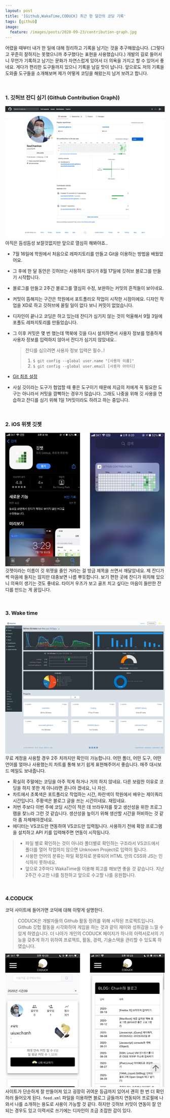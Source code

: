```yaml
---
layout: post
title: '[Github,WakaTime,CODUCK] 최근 한 달간의 코딩 기록'
tags: [github]
image:
  feature: /images/posts/2020-09-23/contribution-graph.jpg
---
```


어렸을 때부터 내가 한 일에 대해 정리하고 기록을 남기는 것을 추구해왔습니다. (그렇다고 꾸준히 잘하지는 못했으니까 추구했다는 표현을 사용했습니다.) 개발의 길로 들어서니 무언가 기록하고 남기는 문화가 자연스럽게 있어서 더 의욕을 가지고 할 수 있어서 좋네요. 게다가 편리한 도구들까지 있으니 기록을 남길 맛이 납니다. 앞으로도 저의 기록을 도와줄 도구들을 소개해보며 제가 어떻게 코딩을 해왔는지 남겨 보려고 합니다.

<br>

### 1. 깃허브 잔디 심기 (Github Contribution Graph))
![깃허브 잔디 심기](/images/posts/2020-09-23/github.png)
아직은 듬성듬성 보잘것없지만 앞으로 열심히 해봐야죠.. 
- 7월 16일에 학원에서 처음으로 레파지토리를 만들고 Git을 이용하는 방법을 배웠었어요.
- 그 후에 한 달 동안은 깃허브는 사용하지 않다가 8월 17일에 깃허브 블로그를 만들기 시작합니다.
- 블로그를 만들고 2주간 블로그를 열심히 수정, 보완하는 커밋의 흔적들이 보이네요.
- 커밋이 뜸해지는 구간은 학원에서 포트폴리오 작업이 시작한 시점이에요. 디자인 작업을 XD로 하고 깃허브에 올릴 일이 없다 보니 커밋이 없었습니다.
- 디자인이 끝나고 코딩은 하고 있는데 잔디가 심기지 않는 것이 억울해서 9월 3일에 포폴도 레파지토리를 만들었습니다.
- 그 이후 커밋은 몇 번 했는데 맥북에 깃을 다시 설치하면서 사용자 정보를 멍충하게 사용자 정보를 입력하지 않아서 잔디가 심기지 않았네요..
  > 잔디를 심으려면 사용자 정보 입력은 필수..!
  > 1. `$ git config --global user.name "[사용자 이름]"`
  > 2. `$ git config --global user.email [사용자 아이디]`

- [Git 최초 설정](https://git-scm.com/book/ko/v2/%EC%8B%9C%EC%9E%91%ED%95%98%EA%B8%B0-Git-%EC%B5%9C%EC%B4%88-%EC%84%A4%EC%A0%95)
- 사실 깃이라는 도구가 협업할 때 좋은 도구이기 때문에 지금의 저에게 꼭 필요한 도구는 아니라서 커밋을 깜빡하는 경우가 많습니다. 그래도 나중을 위해 깃 사용을 연습하고 잔디를 심기 위해 1일 1커밋이라도 하려고 하는 중입니다.

<br>

### 2. iOS 위젯 깃젯
![ios wiget gitget](/images/posts/2020-09-23/gitget.png)
깃젯이라는 이름이 깃 위젯을 줄인 거라는 걸 방금 제목을 쓰면서 깨달았네요. 제 잔디가 썩 마음에 들지는 않지만 대충보면 나름 뿌듯합니다. 보기 편한 곳에 잔디가 위치해 있으니 의욕이 생기는 것도 좋네요. 타이거 우즈가 보고 골프 치고 싶다는 마음이 들만한 잔디를 만드는 게 꿈입니다.

<br>

### 3. Wake time
![Waka time dashboard](/images/posts/2020-09-23/wakatime.png)
무료 계정을 사용할 경우 2주 치까지만 확인이 가능합니다. 어떤 폴더, 어떤 도구, 어떤 언어를 얼마나 사용했는지 차트를 통해 보기 쉽게 표현해주어서 좋습니다. 매주 대시보드 메일도 보내줍니다.
- 확실히 주말에는 코딩을 아주 적게 하거나 거의 하지 않네요. 다른 보람찬 이유로 코딩을 하지 못한 게 아니라면 혼나야 겠네요, 나 자신.
- 차트에서 초록색은 포트폴리오 작업하는 시간, 파란색이 학원에서 배우는 제이쿼리 시간입니다. 주황색은 블로그 글을 쓰는 시간이네요. 재밌네요.
- 저번 주보다 이번 주에 코딩 시간이 적은 데 브라우저를 찾고 생산성을 위한 프로그램을 찾느라 그런 것 같습니다. 생산성을 높이기 위해 생산할 시간을 허비하는 것 같아 좀 자제해야겠네요.
- 에디터는 VS코드만 연동하여 VS코드만 입력됩니다. 사용하기 전에 확장 프로그램을 설치하고 API 키를 입력해주면 연동이 시작됩니다.

> - 파일 별로 확인하는 것이 아니라 폴더별로 확인하는 구조라서 VS코드에서 폴더를 열어 작업하지 않으면 Unknown Project로 입력이 됩니다.
> - 사용한 언어의 분류는 파일 확장자로 분류되어 HTML 안의 CSS와 JS는 인식하지 못하네요.
> - 앞으로 2주마다 WakaTime을 이용해 회고를 해보면 좋을 것 같습니다. 지난 2주간 수고한 나를 칭찬하고 앞으로 수고할 나를 응원합니다.

<br>

### 4.CODUCK
코덕 사이트에 들어가면 코덕에 대해 이렇게 설명한다.
> CODUCK은 개발자들의 Github 활동 장려를 위해 시작된 프로젝트입니다. Github 깃헙 활동을 시각화하여 게임을 하는 것과 같이 재미와 성취감을 느낄 수 있게 하였습니다. 더 나아가 개인의 CODUCK 페이지가 하나의 이력서로서의 기능을 갖추게 하기 위하여 프로젝트, 활동, 경력, 기술스택을 관리할 수 있도록 하였습니다.

![코덕 프로필](/images/posts/2020-09-23/coduck.png)
사이트가 단순하게 잘 만들어져 있고 굉장히 귀여운 등급까지 있어서 괜히 한 번 더 확인하러 들어오게 된다.
`feed.xml` 파일을 이용하면 블로그 글들까지 연동되어 프로필에 나와서 나를 소개하는 용도로 사용이 가능할 것 같다. 하지만 깃허브 커밋이 연동이 잘 안 되는 경우도 있고 이력서로 쓰기에는 디자인이 조금 조잡한 감이 있다.